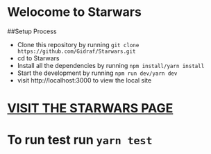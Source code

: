# Welocome to Starwars

##Setup Process
 - Clone this repository by running `git clone https://github.com/Gidraf/Starwars.git`
 - cd to Starwars
 - Install all the dependencies by running `npm install/yarn install`
 - Start the development by running `npm run dev/yarn dev`
 - visit http://localhost:3000 to view the local site

# [VISIT THE STARWARS PAGE](https://starwars-gidrafs-test.herokuapp.com/)

# To run test run `yarn test`
